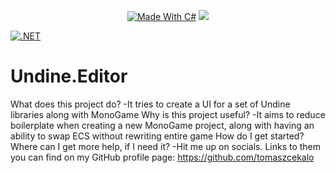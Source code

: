 <p align="center">
  <a href="http://forthebadge.com"><img src="http://forthebadge.com/images/badges/made-with-c-sharp.svg" alt="Made With C#"></a>
  <a href="http://forthebadge.com"><img src="http://forthebadge.com/images/badges/built-with-love.svg"></a><br>
</p>

[![.NET](https://github.com/tomaszcekalo/Undine.Editor/actions/workflows/dotnet.yml/badge.svg)](https://github.com/tomaszcekalo/Undine.Editor/actions/workflows/dotnet.yml)

# Undine.Editor
What does this project do?
-It tries to create a UI for a set of Undine libraries along with MonoGame
Why is this project useful?
-It aims to reduce boilerplate when creating a new MonoGame project, along with having an ability to swap ECS without rewriting entire game
How do I get started?
Where can I get more help, if I need it?
-Hit me up on socials. Links to them you can find on my GitHub profile page: https://github.com/tomaszcekalo
